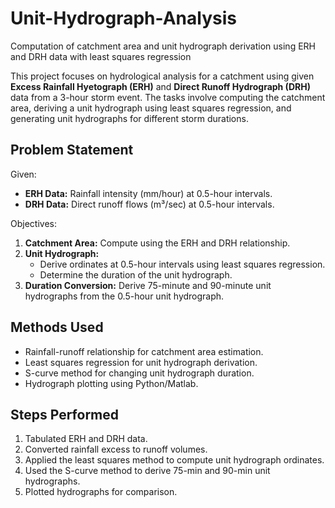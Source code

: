 # Unit-Hydrograph-Analysis
Computation of catchment area and unit hydrograph derivation using ERH and DRH data with least squares regression

This project focuses on hydrological analysis for a catchment using given **Excess Rainfall Hyetograph (ERH)** and **Direct Runoff Hydrograph (DRH)** data from a 3-hour storm event. The tasks involve computing the catchment area, deriving a unit hydrograph using least squares regression, and generating unit hydrographs for different storm durations.

## Problem Statement
Given:
- **ERH Data:** Rainfall intensity (mm/hour) at 0.5-hour intervals.
- **DRH Data:** Direct runoff flows (m³/sec) at 0.5-hour intervals.

Objectives:
1. **Catchment Area:** Compute using the ERH and DRH relationship.
2. **Unit Hydrograph:**  
   - Derive ordinates at 0.5-hour intervals using least squares regression.  
   - Determine the duration of the unit hydrograph.
3. **Duration Conversion:** Derive 75-minute and 90-minute unit hydrographs from the 0.5-hour unit hydrograph.

## Methods Used
- Rainfall-runoff relationship for catchment area estimation.
- Least squares regression for unit hydrograph derivation.
- S-curve method for changing unit hydrograph duration.
- Hydrograph plotting using Python/Matlab.

## Steps Performed
1. Tabulated ERH and DRH data.
2. Converted rainfall excess to runoff volumes.
3. Applied the least squares method to compute unit hydrograph ordinates.
4. Used the S-curve method to derive 75-min and 90-min unit hydrographs.
5. Plotted hydrographs for comparison.
